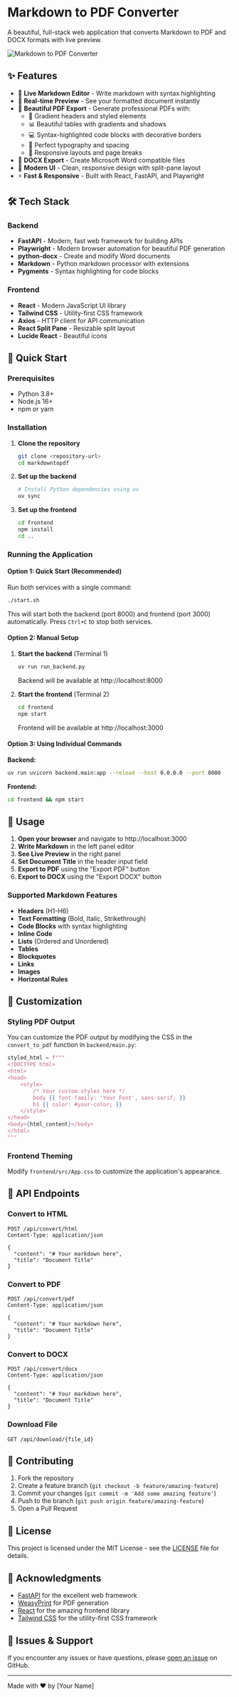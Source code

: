 # Markdown to PDF Converter

A beautiful, full-stack web application that converts Markdown to PDF and DOCX formats with live preview.

![Markdown to PDF Converter](https://img.shields.io/badge/Markdown-to%20PDF-blue?style=for-the-badge&logo=markdown)

## ✨ Features

- 📝 **Live Markdown Editor** - Write markdown with syntax highlighting
- 👀 **Real-time Preview** - See your formatted document instantly
- 📄 **Beautiful PDF Export** - Generate professional PDFs with:
  - 🎨 Gradient headers and styled elements
  - 📊 Beautiful tables with gradients and shadows
  - 💻 Syntax-highlighted code blocks with decorative borders
  - 🎯 Perfect typography and spacing
  - 📱 Responsive layouts and page breaks
- 📝 **DOCX Export** - Create Microsoft Word compatible files
- 🎨 **Modern UI** - Clean, responsive design with split-pane layout
- ⚡ **Fast & Responsive** - Built with React, FastAPI, and Playwright

## 🛠️ Tech Stack

### Backend
- **FastAPI** - Modern, fast web framework for building APIs
- **Playwright** - Modern browser automation for beautiful PDF generation
- **python-docx** - Create and modify Word documents
- **Markdown** - Python markdown processor with extensions
- **Pygments** - Syntax highlighting for code blocks

### Frontend
- **React** - Modern JavaScript UI library
- **Tailwind CSS** - Utility-first CSS framework
- **Axios** - HTTP client for API communication
- **React Split Pane** - Resizable split layout
- **Lucide React** - Beautiful icons

## 🚀 Quick Start

### Prerequisites

- Python 3.8+
- Node.js 16+
- npm or yarn

### Installation

1. **Clone the repository**
   ```bash
   git clone <repository-url>
   cd markdowntopdf
   ```

2. **Set up the backend**
   ```bash
   # Install Python dependencies using uv
   uv sync
   ```

3. **Set up the frontend**
   ```bash
   cd frontend
   npm install
   cd ..
   ```

### Running the Application

#### Option 1: Quick Start (Recommended)

Run both services with a single command:

```bash
./start.sh
```

This will start both the backend (port 8000) and frontend (port 3000) automatically. Press `Ctrl+C` to stop both services.

#### Option 2: Manual Setup

1. **Start the backend** (Terminal 1)
   ```bash
   uv run run_backend.py
   ```
   Backend will be available at http://localhost:8000

2. **Start the frontend** (Terminal 2)
   ```bash
   cd frontend
   npm start
   ```
   Frontend will be available at http://localhost:3000

#### Option 3: Using Individual Commands

**Backend:**
```bash
uv run uvicorn backend.main:app --reload --host 0.0.0.0 --port 8000
```

**Frontend:**
```bash
cd frontend && npm start
```

## 📖 Usage

1. **Open your browser** and navigate to http://localhost:3000
2. **Write Markdown** in the left panel editor
3. **See Live Preview** in the right panel
4. **Set Document Title** in the header input field
5. **Export to PDF** using the "Export PDF" button
6. **Export to DOCX** using the "Export DOCX" button

### Supported Markdown Features

- **Headers** (H1-H6)
- **Text Formatting** (Bold, Italic, Strikethrough)
- **Code Blocks** with syntax highlighting
- **Inline Code**
- **Lists** (Ordered and Unordered)
- **Tables**
- **Blockquotes**
- **Links**
- **Images**
- **Horizontal Rules**

## 🎨 Customization

### Styling PDF Output

You can customize the PDF output by modifying the CSS in the `convert_to_pdf` function in `backend/main.py`:

```python
styled_html = f"""
<!DOCTYPE html>
<html>
<head>
    <style>
        /* Your custom styles here */
        body {{ font-family: 'Your Font', sans-serif; }}
        h1 {{ color: #your-color; }}
    </style>
</head>
<body>{html_content}</body>
</html>
"""
```

### Frontend Theming

Modify `frontend/src/App.css` to customize the application's appearance.

## 🔧 API Endpoints

### Convert to HTML
```http
POST /api/convert/html
Content-Type: application/json

{
  "content": "# Your markdown here",
  "title": "Document Title"
}
```

### Convert to PDF
```http
POST /api/convert/pdf
Content-Type: application/json

{
  "content": "# Your markdown here", 
  "title": "Document Title"
}
```

### Convert to DOCX
```http
POST /api/convert/docx
Content-Type: application/json

{
  "content": "# Your markdown here",
  "title": "Document Title"
}
```

### Download File
```http
GET /api/download/{file_id}
```

## 🤝 Contributing

1. Fork the repository
2. Create a feature branch (`git checkout -b feature/amazing-feature`)
3. Commit your changes (`git commit -m 'Add some amazing feature'`)
4. Push to the branch (`git push origin feature/amazing-feature`)
5. Open a Pull Request

## 📝 License

This project is licensed under the MIT License - see the [LICENSE](LICENSE) file for details.

## 🙏 Acknowledgments

- [FastAPI](https://fastapi.tiangolo.com/) for the excellent web framework
- [WeasyPrint](https://weasyprint.org/) for PDF generation
- [React](https://reactjs.org/) for the amazing frontend library
- [Tailwind CSS](https://tailwindcss.com/) for the utility-first CSS framework

## 🐛 Issues & Support

If you encounter any issues or have questions, please [open an issue](https://github.com/your-username/markdowntopdf/issues) on GitHub.

---

Made with ❤️ by [Your Name]
